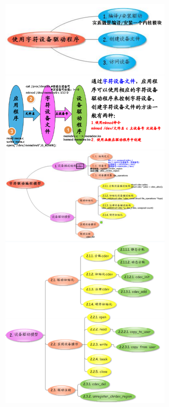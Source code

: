 ![](../photo/Pasted%20image%2020230507112847.png)
![](../photo/Pasted%20image%2020230507115238.png)
![](../photo/Pasted%20image%2020230507121806.png)
![](../photo/Pasted%20image%2020230507121911.png)